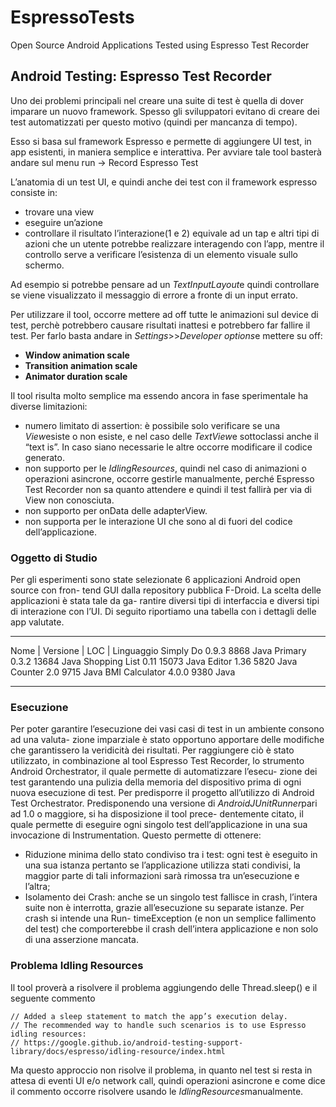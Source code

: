 # EspressoTests
Open Source Android Applications Tested using Espresso Test Recorder

## Android Testing: Espresso Test Recorder
Uno dei problemi principali nel creare una suite di test è quella di dover imparare un nuovo framework. Spesso gli sviluppatori evitano di creare dei test automatizzati per questo motivo (quindi per mancanza di tempo).

Esso si basa sul framework Espresso e permette di aggiungere UI test, in app esistenti, in maniera semplice e interattiva.
Per avviare tale tool basterà andare sul menu run -> Record Espresso Test



L’anatomia di un test UI, e quindi anche dei test con il framework espresso consiste in:



* trovare una view
* eseguire un’azione
* controllare il risultato
l’interazione(1 e 2) equivale ad un tap e altri tipi di azioni che un utente potrebbe realizzare interagendo con l’app, mentre il controllo serve a verificare l’esistenza di un elemento visuale sullo schermo.

Ad esempio si potrebbe pensare ad un *TextInputLayout*e quindi controllare se viene visualizzato il messaggio di errore a fronte di un input errato.



Per utilizzare il tool, occorre mettere ad off tutte le animazioni sul device di test, perchè potrebbero causare risultati inattesi e potrebbero far fallire il test. Per farlo basta andare in *Settings*>>*Developer options*e mettere su off:
* **Window animation scale**
* **Transition animation scale**
* **Animator duration scale**



Il tool risulta molto semplice ma essendo ancora in fase sperimentale ha diverse limitazioni:
* numero limitato di assertion: è possibile solo verificare se una *View*esiste o non esiste, e nel caso delle *TextView*e sottoclassi anche il “text is”. In caso siano necessarie le altre occorre modificare il codice generato.
* non supporto per le *IdlingResources*, quindi nel caso di animazioni o operazioni asincrone, occorre gestirle manualmente, perché Espresso Test Recorder non sa quanto attendere e quindi il test fallirà per via di View non conosciuta.
* non supporto per onData delle adapterView.
* non supporta per le interazione UI che sono al di fuori del codice dell’applicazione.
### Oggetto di Studio
Per gli esperimenti sono state selezionate 6 applicazioni Android open source con fron- tend GUI dalla repository pubblica F-Droid. La scelta delle applicazioni è stata tale da ga- rantire diversi tipi di interfaccia e diversi tipi di interazione con l’UI. Di seguito riportiamo una tabella con i dettagli delle app valutate. 

- - - -
Nome		|	Versione |	LOC	 |	Linguaggio 
Simply Do 		0.9.3 		8868		 Java 
Primary 			0.3.2 		13684 		Java 
Shopping List 	0.11 		15073 		Java 
Editor 			1.36 		5820 		Java 
Counter 			2.0			 9715 		Java 
BMI Calculator 	4.0.0 		9380 		Java 
- - - -
### Esecuzione
Per poter garantire l’esecuzione dei vasi casi di test in un ambiente consono ad una valuta- zione imparziale è stato opportuno apportare delle modifiche che garantissero la veridicità dei risultati. Per raggiungere ciò è stato utilizzato, in combinazione al tool Espresso Test Recorder, lo strumento Android Orchestrator, il quale permette di automatizzare l’esecu- zione dei test garantendo una pulizia della memoria del dispositivo prima di ogni nuova esecuzione di test. 
Per predisporre il progetto all’utilizzo di Android Test Orchestrator. Predisponendo una versione di *AndroidJUnitRunner*pari ad 1.0 o maggiore, si ha disposizione il tool prece- dentemente citato, il quale permette di eseguire ogni singolo test dell’applicazione in una sua invocazione di Instrumentation. Questo permette di ottenere: 
* Riduzione minima dello stato condiviso tra i test: ogni test è eseguito in una sua istanza pertanto se l’applicazione utilizza stati condivisi, la maggior parte di tali informazioni sarà rimossa tra un’esecuzione e l’altra; 
* Isolamento dei Crash: anche se un singolo test fallisce in crash, l’intera suite non è interrotta, grazie all’esecuzione su separate istanze. Per crash si intende una Run- timeException (e non un semplice fallimento del test) che comporterebbe il crash dell’intera applicazione e non solo di una asserzione mancata. 


### Problema Idling Resources
Il tool proverà a risolvere il problema aggiungendo delle Thread.sleep() e il seguente commento
```
// Added a sleep statement to match the app’s execution delay.
// The recommended way to handle such scenarios is to use Espresso idling resources:
// https://google.github.io/android-testing-support-library/docs/espresso/idling-resource/index.html
```
Ma questo approccio non risolve il problema, in quanto nel test si resta in attesa di eventi UI e/o network call, quindi operazioni asincrone e come dice il commento occorre risolvere usando le *IdlingResources*manualmente.